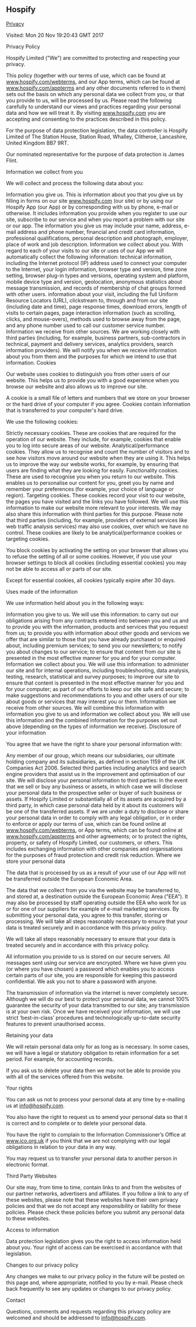 ## Hospify

[Privacy](https://www.hospify.com/privacy)

Visited: Mon 20 Nov 19:20:43 GMT 2017

Privacy Policy


Hospify Limited ("We") are committed to protecting and respecting your privacy.

This policy (together with our terms of use, which can be found at www.hospify.com/webterms, and our App terms, which can be found at www.hospify.com/appterms and any other documents referred to in them) sets out the basis on which any personal data we collect from you, or that you provide to us, will be processed by us.  Please read the following carefully to understand our views and practices regarding your personal data and how we will treat it. By visiting www.hospify.com you are accepting and consenting to the practices described in this policy.

For the purpose of data protection legislation, the data controller is Hospify Limited of The Station House, Station Road, Whalley, Clitheroe, Lancashire, United Kingdom BB7 9RT.

Our nominated representative for the purpose of data protection is James Flint.

Information we collect from you

We will collect and process the following data about you:

Information you give us. This is information about you that you give us by filling in forms on our site www.hospify.com (our site) or by using our Hospify App (our App) or by corresponding with us by phone, e-mail or otherwise. It includes information you provide when you register to use our site, subscribe to our service and when you report a problem with our site or our app. The information you give us may include your name, address, e-mail address and phone number, financial and credit card information, professional qualifications, personal description and photograph, employer, place of work and job description.
Information we collect about you. With regard to each of your visits to our site or uses of our App we will automatically collect the following information:
technical information, including the Internet protocol (IP) address used to connect your computer to the Internet, your login information, browser type and version, time zone setting, browser plug-in types and versions, operating system and platform, mobile device type and version, geolocation, anonymous statistics about message transmission, and records of membership of chat groups formed with other users.
information about your visit, including the full Uniform Resource Locators (URL), clickstream to, through and from our site (including date and time), page response times, download errors, length of visits to certain pages, page interaction information (such as scrolling, clicks, and mouse-overs), methods used to browse away from the page, and any phone number used to call our customer service number.
Information we receive from other sources. We are working closely with third parties (including, for example, business partners, sub-contractors in technical, payment and delivery services, analytics providers, search information providers). We will notify you when we receive information about you from them and the purposes for which we intend to use that information.
Cookies

Our website uses cookies to distinguish you from other users of our website. This helps us to provide you with a good experience when you browse our website and also allows us to improve our site.

A cookie is a small file of letters and numbers that we store on your browser or the hard drive of your computer if you agree. Cookies contain information that is transferred to your computer's hard drive.

We use the following cookies:

Strictly necessary cookies. These are cookies that are required for the operation of our website. They include, for example, cookies that enable you to log into secure areas of our website.
Analytical/performance cookies. They allow us to recognise and count the number of visitors and to see how visitors move around our website when they are using it. This helps us to improve the way our website works, for example, by ensuring that users are finding what they are looking for easily.
Functionality cookies. These are used to recognise you when you return to our website. This enables us to personalise our content for you, greet you by name and remember your preferences (for example, your choice of language or region).
Targeting cookies. These cookies record your visit to our website, the pages you have visited and the links you have followed. We will use this information to make our website more relevant to your interests. We may also share this information with third parties for this purpose.
Please note that third parties (including, for example, providers of external services like web traffic analysis services) may also use cookies, over which we have no control. These cookies are likely to be analytical/performance cookies or targeting cookies.

You block cookies by activating the setting on your browser that allows you to refuse the setting of all or some cookies. However, if you use your browser settings to block all cookies (including essential cookies) you may not be able to access all or parts of our site.

Except for essential cookies, all cookies typically expire after 30 days.

Uses made of the information

We use information held about you in the following ways:

Information you give to us. We will use this information:
to carry out our obligations arising from any contracts entered into between you and us and to provide you with the information, products and services that you request from us;
to provide you with information about other goods and services we offer that are similar to those that you have already purchased or enquired about, including premium services;
to send you our newsletters;
to notify you about changes to our service;
to ensure that content from our site is presented in the most effective manner for you and for your computer.
Information we collect about you. We will use this information:
to administer our site and for internal operations, including troubleshooting, data analysis, testing, research, statistical and survey purposes;
to improve our site to ensure that content is presented in the most effective manner for you and for your computer;
as part of our efforts to keep our site safe and secure;
to make suggestions and recommendations to you and other users of our site about goods or services that may interest you or them.
Information we receive from other sources. We will combine this information with information you give to us and information we collect about you. We will use this information and the combined information for the purposes set out above (depending on the types of information we receive).
Disclosure of your information

You agree that we have the right to share your personal information with:

Any member of our group, which means our subsidiaries, our ultimate holding company and its subsidiaries, as defined in section 1159 of the UK Companies Act 2006.
Selected third parties including analytics and search engine providers that assist us in the improvement and optimisation of our site.
We will disclose your personal information to third parties:
In the event that we sell or buy any business or assets, in which case we will disclose your personal data to the prospective seller or buyer of such business or assets.
If Hospify Limited or substantially all of its assets are acquired by a third party, in which case personal data held by it about its customers will be one of the transferred assets.
If we are under a duty to disclose or share your personal data in order to comply with any legal obligation, or in order to enforce or apply our terms of use, which can be found online at www.hospify.com/webterms, or App terms, which can be found online at www.hospify.com/appterms and other agreements; or to protect the rights, property, or safety of Hospify Limited, our customers, or others. This includes exchanging information with other companies and organisations for the purposes of fraud protection and credit risk reduction.
Where we store your personal data

The data that is processed by us as a result of your use of our App will not be transferred outside the European Economic Area.

The data that we collect from you via the website may be transferred to, and stored at, a destination outside the European Economic Area ("EEA"). It may also be processed by staff operating outside the EEA who work for us or for one of our suppliers for example of e-mail marketing services. By submitting your personal data, you agree to this transfer, storing or processing. We will take all steps reasonably necessary to ensure that your data is treated securely and in accordance with this privacy policy.

We will take all steps reasonably necessary to ensure that your data is treated securely and in accordance with this privacy policy.

All information you provide to us is stored on our secure servers. All messages sent using our service are encrypted. Where we have given you (or where you have chosen) a password which enables you to access certain parts of our site, you are responsible for keeping this password confidential. We ask you not to share a password with anyone.

The transmission of information via the internet is never completely secure. Although we will do our best to protect your personal data, we cannot 100% guarantee the security of your data transmitted to our site; any transmission is at your own risk. Once we have received your information, we will use strict ‘best-in-class’ procedures and technologically up-to-date security features to prevent unauthorised access.

Retaining your data

We will retain personal data only for as long as is necessary. In some cases, we will have a legal or statutory obligation to retain information for a set period. For example, for accounting records.

If you ask us to delete your data then we may not be able to provide you with all of the services offered from this website.

Your rights

You can ask us not to process your personal data at any time by e-mailing us at info@hospify.com.

You also have the right to request us to amend your personal data so that it is correct and to complete or to delete your personal data.

You have the right to complain to the Information Commissioner’s Office at www.ico.org.uk if you think that we are not complying with our legal obligations in relation to your data in any way.

You may request us to transfer your personal data to another person in electronic format.

Third Party Websites

Our site may, from time to time, contain links to and from the websites of our partner networks, advertisers and affiliates.  If you follow a link to any of these websites, please note that these websites have their own privacy policies and that we do not accept any responsibility or liability for these policies.  Please check these policies before you submit any personal data to these websites.

Access to information

Data protection legislation gives you the right to access information held about you. Your right of access can be exercised in accordance with that legislation.

Changes to our privacy policy

Any changes we make to our privacy policy in the future will be posted on this page and, where appropriate, notified to you by e-mail. Please check back frequently to see any updates or changes to our privacy policy.

Contact

Questions, comments and requests regarding this privacy policy are welcomed and should be addressed to info@hospify.com.
